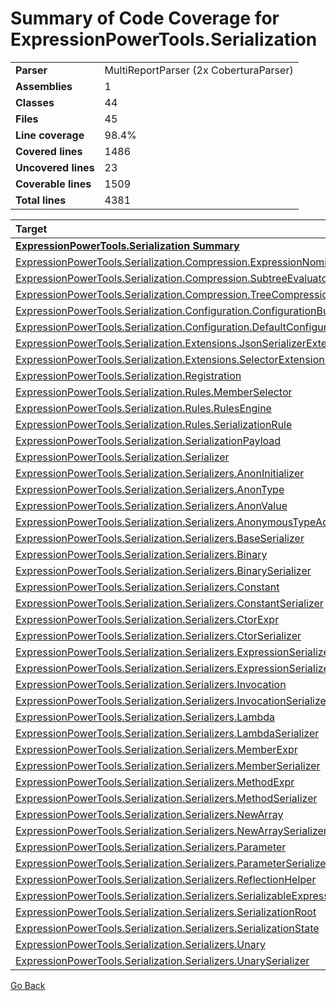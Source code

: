 # Summary of Code Coverage for ExpressionPowerTools.Serialization
| | |
|:--|:--|
|**Parser**|MultiReportParser (2x CoberturaParser)
|**Assemblies**|1
|**Classes**|44
|**Files**|45
|**Line coverage**|98.4%
|**Covered lines**|1486
|**Uncovered lines**|23
|**Coverable lines**|1509
|**Total lines**|4381
 
|Target|Coverage|
|:--|--:|
|[**ExpressionPowerTools.Serialization Summary**](..\api\ExpressionPowerTools.Serialization.n.md)|98.4%|
|[ExpressionPowerTools.Serialization.Compression.ExpressionNominator](..\api\ExpressionPowerTools.Serialization.Compression.ExpressionNominator.cs.md)|100.0%|
|[ExpressionPowerTools.Serialization.Compression.SubtreeEvaluator](..\api\ExpressionPowerTools.Serialization.Compression.SubtreeEvaluator.cs.md)|93.5%|
|[ExpressionPowerTools.Serialization.Compression.TreeCompressionVisitor](..\api\ExpressionPowerTools.Serialization.Compression.TreeCompressionVisitor.cs.md)|98.8%|
|[ExpressionPowerTools.Serialization.Configuration.ConfigurationBuilder](..\api\ExpressionPowerTools.Serialization.Configuration.ConfigurationBuilder.cs.md)|100.0%|
|[ExpressionPowerTools.Serialization.Configuration.DefaultConfiguration](..\api\ExpressionPowerTools.Serialization.Configuration.DefaultConfiguration.cs.md)|100.0%|
|[ExpressionPowerTools.Serialization.Extensions.JsonSerializerExtensions](..\api\ExpressionPowerTools.Serialization.Extensions.JsonSerializerExtensions.cs.md)|100.0%|
|[ExpressionPowerTools.Serialization.Extensions.SelectorExtensions](..\api\ExpressionPowerTools.Serialization.Extensions.SelectorExtensions.cs.md)|100.0%|
|[ExpressionPowerTools.Serialization.Registration](..\api\ExpressionPowerTools.Serialization.Registration.cs.md)|100.0%|
|[ExpressionPowerTools.Serialization.Rules.MemberSelector](..\api\ExpressionPowerTools.Serialization.Rules.MemberSelector`1.cs.md)|100.0%|
|[ExpressionPowerTools.Serialization.Rules.RulesEngine](..\api\ExpressionPowerTools.Serialization.Rules.RulesEngine.cs.md)|98.0%|
|[ExpressionPowerTools.Serialization.Rules.SerializationRule](..\api\ExpressionPowerTools.Serialization.Rules.SerializationRule.cs.md)|100.0%|
|[ExpressionPowerTools.Serialization.SerializationPayload](..\api\ExpressionPowerTools.Serialization.SerializationPayload.cs.md)|100.0%|
|[ExpressionPowerTools.Serialization.Serializer](..\api\ExpressionPowerTools.Serialization.Serializer.cs.md)|100.0%|
|[ExpressionPowerTools.Serialization.Serializers.AnonInitializer](..\api\ExpressionPowerTools.Serialization.Serializers.AnonInitializer.cs.md)|76.9%|
|[ExpressionPowerTools.Serialization.Serializers.AnonType](..\api\ExpressionPowerTools.Serialization.Serializers.AnonType.cs.md)|100.0%|
|[ExpressionPowerTools.Serialization.Serializers.AnonValue](..\api\ExpressionPowerTools.Serialization.Serializers.AnonValue.cs.md)|73.3%|
|[ExpressionPowerTools.Serialization.Serializers.AnonymousTypeAdapter](..\api\ExpressionPowerTools.Serialization.Serializers.AnonymousTypeAdapter.cs.md)|98.0%|
|[ExpressionPowerTools.Serialization.Serializers.BaseSerializer](..\api\ExpressionPowerTools.Serialization.Serializers.BaseSerializer`2.cs.md)|100.0%|
|[ExpressionPowerTools.Serialization.Serializers.Binary](..\api\ExpressionPowerTools.Serialization.Serializers.Binary.cs.md)|100.0%|
|[ExpressionPowerTools.Serialization.Serializers.BinarySerializer](..\api\ExpressionPowerTools.Serialization.Serializers.BinarySerializer.cs.md)|100.0%|
|[ExpressionPowerTools.Serialization.Serializers.Constant](..\api\ExpressionPowerTools.Serialization.Serializers.Constant.cs.md)|100.0%|
|[ExpressionPowerTools.Serialization.Serializers.ConstantSerializer](..\api\ExpressionPowerTools.Serialization.Serializers.ConstantSerializer.cs.md)|100.0%|
|[ExpressionPowerTools.Serialization.Serializers.CtorExpr](..\api\ExpressionPowerTools.Serialization.Serializers.CtorExpr.cs.md)|100.0%|
|[ExpressionPowerTools.Serialization.Serializers.CtorSerializer](..\api\ExpressionPowerTools.Serialization.Serializers.CtorSerializer.cs.md)|100.0%|
|[ExpressionPowerTools.Serialization.Serializers.ExpressionSerializer](..\api\ExpressionPowerTools.Serialization.Serializers.ExpressionSerializer.cs.md)|100.0%|
|[ExpressionPowerTools.Serialization.Serializers.ExpressionSerializerAttribute](..\api\ExpressionPowerTools.Serialization.Serializers.ExpressionSerializerAttribute.cs.md)|100.0%|
|[ExpressionPowerTools.Serialization.Serializers.Invocation](..\api\ExpressionPowerTools.Serialization.Serializers.Invocation.cs.md)|85.7%|
|[ExpressionPowerTools.Serialization.Serializers.InvocationSerializer](..\api\ExpressionPowerTools.Serialization.Serializers.InvocationSerializer.cs.md)|100.0%|
|[ExpressionPowerTools.Serialization.Serializers.Lambda](..\api\ExpressionPowerTools.Serialization.Serializers.Lambda.cs.md)|93.3%|
|[ExpressionPowerTools.Serialization.Serializers.LambdaSerializer](..\api\ExpressionPowerTools.Serialization.Serializers.LambdaSerializer.cs.md)|100.0%|
|[ExpressionPowerTools.Serialization.Serializers.MemberExpr](..\api\ExpressionPowerTools.Serialization.Serializers.MemberExpr.cs.md)|100.0%|
|[ExpressionPowerTools.Serialization.Serializers.MemberSerializer](..\api\ExpressionPowerTools.Serialization.Serializers.MemberSerializer.cs.md)|100.0%|
|[ExpressionPowerTools.Serialization.Serializers.MethodExpr](..\api\ExpressionPowerTools.Serialization.Serializers.MethodExpr.cs.md)|90.9%|
|[ExpressionPowerTools.Serialization.Serializers.MethodSerializer](..\api\ExpressionPowerTools.Serialization.Serializers.MethodSerializer.cs.md)|100.0%|
|[ExpressionPowerTools.Serialization.Serializers.NewArray](..\api\ExpressionPowerTools.Serialization.Serializers.NewArray.cs.md)|90.0%|
|[ExpressionPowerTools.Serialization.Serializers.NewArraySerializer](..\api\ExpressionPowerTools.Serialization.Serializers.NewArraySerializer.cs.md)|100.0%|
|[ExpressionPowerTools.Serialization.Serializers.Parameter](..\api\ExpressionPowerTools.Serialization.Serializers.Parameter.cs.md)|100.0%|
|[ExpressionPowerTools.Serialization.Serializers.ParameterSerializer](..\api\ExpressionPowerTools.Serialization.Serializers.ParameterSerializer.cs.md)|100.0%|
|[ExpressionPowerTools.Serialization.Serializers.ReflectionHelper](..\api\ExpressionPowerTools.Serialization.Serializers.ReflectionHelper.cs.md)|95.9%|
|[ExpressionPowerTools.Serialization.Serializers.SerializableExpression](..\api\ExpressionPowerTools.Serialization.Serializers.SerializableExpression.cs.md)|100.0%|
|[ExpressionPowerTools.Serialization.Serializers.SerializationRoot](..\api\ExpressionPowerTools.Serialization.Serializers.SerializationRoot.cs.md)|100.0%|
|[ExpressionPowerTools.Serialization.Serializers.SerializationState](..\api\ExpressionPowerTools.Serialization.Serializers.SerializationState.cs.md)|100.0%|
|[ExpressionPowerTools.Serialization.Serializers.Unary](..\api\ExpressionPowerTools.Serialization.Serializers.Unary.cs.md)|100.0%|
|[ExpressionPowerTools.Serialization.Serializers.UnarySerializer](..\api\ExpressionPowerTools.Serialization.Serializers.UnarySerializer.cs.md)|100.0%|

[Go Back](./index.md)
